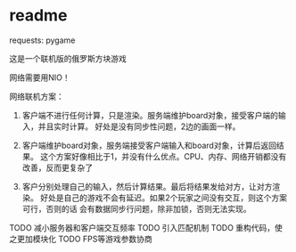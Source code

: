 # readme

requests: pygame

这是一个联机版的俄罗斯方块游戏

网络需要用NIO！

网络联机方案：
1.  客户端不进行任何计算，只是渲染。服务端维护board对象，接受客户端的输入，并且实时计算。
    好处是没有同步性问题，2边的画面一样。

2.  客户端维护board对象，服务端接受客户端输入和board对象，计算后返回结果。
    这个方案好像相比于1，并没有什么优点。CPU、内存、网络开销都没有改善，反而更复杂了

3.  客户分别处理自己的输入，然后计算结果。最后将结果发给对方，让对方渲染。
    好处是自己的游戏不会有延迟。如果2个玩家之间没有交互，则这个方案可行，否则的话
    会有数据同步行问题，除非加锁，否则无法实现。

TODO 减小服务器和客户端交互频率
TODO 引入匹配机制
TODO 重构代码，使之更加模块化
TODO FPS等游戏参数协商